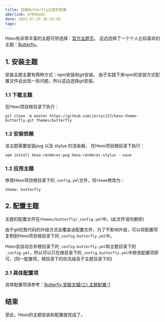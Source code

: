```yaml
---
title: 安装Butterfly主题并配置
abbrlink: 4f89be81
date: 2023-07-25 16:15:45
tags:
---
```

Hexo有非常丰富的主题可供选择：[官方主题页](https://hexo.io/themes/)。
这边选择了一个个人比较喜欢的主题：[Butterfly](https://github.com/jerryc127/hexo-theme-butterfly)。

## 1. 安装主题
安装主题主要有两种方式：npm安装和git安装。
由于实践下来npm的安装方式配置文件会出现一些问题，所以这边选择git安装。

### 1.1 下载主题
在Hexo项目根目录下执行：
```
git clone -b master https://github.com/jerryc127/hexo-theme-butterfly.git themes/butterfly
```

### 1.2 安装依赖
该主题需要安装pug 以及 stylus 的渲染器，
在Hexo项目根目录下执行：
```
npm install hexo-renderer-pug hexo-renderer-stylus --save
```

### 1.2 应用主题
修改Hexo项目根目录下的`_config.yml`文件，将`theme`修改为：
```
theme: butterfly
```

## 2. 配置主题
主题的配置文件在`themes/butterfly/_config.yml`中。(此文件请勿删除)

由于git拉取代码的升级方式会覆盖该配置文件，为了不影响升级，可以将配置项复制到Hexo项目根目录下的`_config.butterfly.yml`中。

Hexo会自动合并根目录下的`_config.butterfly.yml`和主题目录下的`_config.yml`，所以可以只在根目录下的`_config.butterfly.yml`中修改配置项即可。(同一配置项，根目录下的优先级高于主题目录下的)

### 2.1 具体配置项
具体配置项请参考：[Butterfly 安裝文檔(三) 主題配置-1](https://butterfly.js.org/posts/4aa8abbe/)


## 结束

至此，Hexo的主题安装和配置就完成了。





